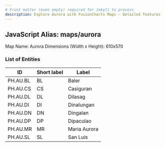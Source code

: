 ```yaml
---
# Front matter (even empty) required for Jekyll to process
description: Explore Aurora with FusionCharts Maps – Detailed features for seamless integration. Try now & enhance your data visualization today! 
---
```


## JavaScript Alias: maps/aurora

Map Name: Aurora
Dimensions (Width x Height): 610x570

### List of Entities

| ID       | Short label | Label        |
| -------- | ----------- | ------------ |
| PH.AU.BL | BL          | Baler        |
| PH.AU.CS | CS          | Casiguran    |
| PH.AU.DL | DL          | Dilasag      |
| PH.AU.DI | DI          | Dinalungan   |
| PH.AU.DN | DN          | Dingalan     |
| PH.AU.DP | DP          | Dipaculao    |
| PH.AU.MR | MR          | Maria Aurora |
| PH.AU.SL | SL          | San Luis     |
